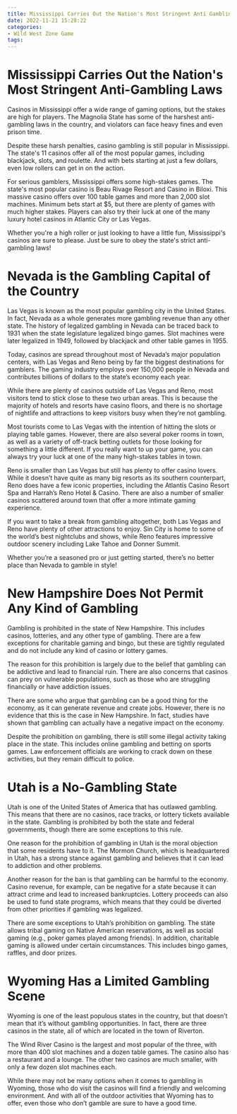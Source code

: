 ```yaml
---
title: Mississippi Carries Out the Nation's Most Stringent Anti Gambling Laws
date: 2022-11-21 15:28:22
categories:
- Wild West Zone Game
tags:
---
```



#  Mississippi Carries Out the Nation's Most Stringent Anti-Gambling Laws

Casinos in Mississippi offer a wide range of gaming options, but the stakes are high for players. The Magnolia State has some of the harshest anti-gambling laws in the country, and violators can face heavy fines and even prison time.

Despite these harsh penalties, casino gambling is still popular in Mississippi. The state's 11 casinos offer all of the most popular games, including blackjack, slots, and roulette. And with bets starting at just a few dollars, even low rollers can get in on the action.

For serious gamblers, Mississippi offers some high-stakes games. The state's most popular casino is Beau Rivage Resort and Casino in Biloxi. This massive casino offers over 100 table games and more than 2,000 slot machines. Minimum bets start at $5, but there are plenty of games with much higher stakes. Players can also try their luck at one of the many luxury hotel casinos in Atlantic City or Las Vegas.

Whether you're a high roller or just looking to have a little fun, Mississippi's casinos are sure to please. Just be sure to obey the state's strict anti-gambling laws!

#  Nevada is the Gambling Capital of the Country

Las Vegas is known as the most popular gambling city in the United States. In fact, Nevada as a whole generates more gambling revenue than any other state. The history of legalized gambling in Nevada can be traced back to 1931 when the state legislature legalized bingo games. Slot machines were later legalized in 1949, followed by blackjack and other table games in 1955.

Today, casinos are spread throughout most of Nevada’s major population centers, with Las Vegas and Reno being by far the biggest destinations for gamblers. The gaming industry employs over 150,000 people in Nevada and contributes billions of dollars to the state’s economy each year.

While there are plenty of casinos outside of Las Vegas and Reno, most visitors tend to stick close to these two urban areas. This is because the majority of hotels and resorts have casino floors, and there is no shortage of nightlife and attractions to keep visitors busy when they’re not gambling.

Most tourists come to Las Vegas with the intention of hitting the slots or playing table games. However, there are also several poker rooms in town, as well as a variety of off-track betting outlets for those looking for something a little different. If you really want to up your game, you can always try your luck at one of the many high-stakes tables in town.

Reno is smaller than Las Vegas but still has plenty to offer casino lovers. While it doesn’t have quite as many big resorts as its southern counterpart, Reno does have a few iconic properties, including the Atlantis Casino Resort Spa and Harrah’s Reno Hotel & Casino. There are also a number of smaller casinos scattered around town that offer a more intimate gaming experience.

If you want to take a break from gambling altogether, both Las Vegas and Reno have plenty of other attractions to enjoy. Sin City is home to some of the world’s best nightclubs and shows, while Reno features impressive outdoor scenery including Lake Tahoe and Donner Summit. 


Whether you’re a seasoned pro or just getting started, there’s no better place than Nevada to gamble in style!

#  New Hampshire Does Not Permit Any Kind of Gambling

Gambling is prohibited in the state of New Hampshire. This includes casinos, lotteries, and any other type of gambling. There are a few exceptions for charitable gaming and bingo, but these are tightly regulated and do not include any kind of casino or lottery games.

The reason for this prohibition is largely due to the belief that gambling can be addictive and lead to financial ruin. There are also concerns that casinos can prey on vulnerable populations, such as those who are struggling financially or have addiction issues.

There are some who argue that gambling can be a good thing for the economy, as it can generate revenue and create jobs. However, there is no evidence that this is the case in New Hampshire. In fact, studies have shown that gambling can actually have a negative impact on the economy.

Despite the prohibition on gambling, there is still some illegal activity taking place in the state. This includes online gambling and betting on sports games. Law enforcement officials are working to crack down on these activities, but they remain difficult to police.

#  Utah is a No-Gambling State

Utah is one of the United States of America that has outlawed gambling. This means that there are no casinos, race tracks, or lottery tickets available in the state. Gambling is prohibited by both the state and federal governments, though there are some exceptions to this rule.

One reason for the prohibition of gambling in Utah is the moral objection that some residents have to it. The Mormon Church, which is headquartered in Utah, has a strong stance against gambling and believes that it can lead to addiction and other problems.

Another reason for the ban is that gambling can be harmful to the economy. Casino revenue, for example, can be negative for a state because it can attract crime and lead to increased bankruptcies. Lottery proceeds can also be used to fund state programs, which means that they could be diverted from other priorities if gambling was legalized.

There are some exceptions to Utah’s prohibition on gambling. The state allows tribal gaming on Native American reservations, as well as social gaming (e.g., poker games played among friends). In addition, charitable gaming is allowed under certain circumstances. This includes bingo games, raffles, and door prizes.

#  Wyoming Has a Limited Gambling Scene

Wyoming is one of the least populous states in the country, but that doesn’t mean that it’s without gambling opportunities. In fact, there are three casinos in the state, all of which are located in the town of Riverton.

The Wind River Casino is the largest and most popular of the three, with more than 400 slot machines and a dozen table games. The casino also has a restaurant and a lounge. The other two casinos are much smaller, with only a few dozen slot machines each.

While there may not be many options when it comes to gambling in Wyoming, those who do visit the casinos will find a friendly and welcoming environment. And with all of the outdoor activities that Wyoming has to offer, even those who don’t gamble are sure to have a good time.